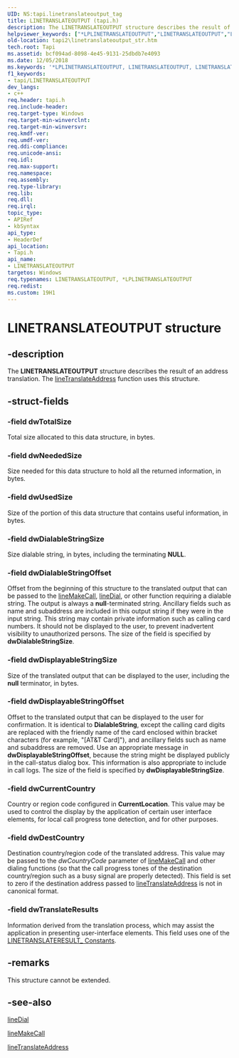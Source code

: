 ```yaml
---
UID: NS:tapi.linetranslateoutput_tag
title: LINETRANSLATEOUTPUT (tapi.h)
description: The LINETRANSLATEOUTPUT structure describes the result of an address translation. The lineTranslateAddress function uses this structure.
helpviewer_keywords: ["*LPLINETRANSLATEOUTPUT","LINETRANSLATEOUTPUT","LINETRANSLATEOUTPUT structure [TAPI 2.2]","LPLINETRANSLATEOUTPUT","LPLINETRANSLATEOUTPUT structure pointer [TAPI 2.2]","_tapi2_linetranslateoutput_str","tapi/LINETRANSLATEOUTPUT","tapi/LPLINETRANSLATEOUTPUT","tapi2.linetranslateoutput_str"]
old-location: tapi2\linetranslateoutput_str.htm
tech.root: Tapi
ms.assetid: bcf094ad-8098-4e45-9131-25dbdb7e4093
ms.date: 12/05/2018
ms.keywords: '*LPLINETRANSLATEOUTPUT, LINETRANSLATEOUTPUT, LINETRANSLATEOUTPUT structure [TAPI 2.2], LPLINETRANSLATEOUTPUT, LPLINETRANSLATEOUTPUT structure pointer [TAPI 2.2], _tapi2_linetranslateoutput_str, tapi/LINETRANSLATEOUTPUT, tapi/LPLINETRANSLATEOUTPUT, tapi2.linetranslateoutput_str'
f1_keywords:
- tapi/LINETRANSLATEOUTPUT
dev_langs:
- c++
req.header: tapi.h
req.include-header: 
req.target-type: Windows
req.target-min-winverclnt: 
req.target-min-winversvr: 
req.kmdf-ver: 
req.umdf-ver: 
req.ddi-compliance: 
req.unicode-ansi: 
req.idl: 
req.max-support: 
req.namespace: 
req.assembly: 
req.type-library: 
req.lib: 
req.dll: 
req.irql: 
topic_type:
- APIRef
- kbSyntax
api_type:
- HeaderDef
api_location:
- Tapi.h
api_name:
- LINETRANSLATEOUTPUT
targetos: Windows
req.typenames: LINETRANSLATEOUTPUT, *LPLINETRANSLATEOUTPUT
req.redist: 
ms.custom: 19H1
---
```


# LINETRANSLATEOUTPUT structure


## -description


The 
<b>LINETRANSLATEOUTPUT</b> structure describes the result of an address translation. The 
<a href="https://docs.microsoft.com/windows/desktop/api/tapi/nf-tapi-linetranslateaddress">lineTranslateAddress</a> function uses this structure.


## -struct-fields




### -field dwTotalSize

Total size allocated to this data structure, in bytes.


### -field dwNeededSize

Size needed for this data structure to hold all the returned information, in bytes.


### -field dwUsedSize

Size of the portion of this data structure that contains useful information, in bytes.


### -field dwDialableStringSize

Size dialable string, in bytes, including the terminating <b>NULL</b>.


### -field dwDialableStringOffset

Offset from the beginning of this structure to the translated output that can be passed to the 
<a href="https://docs.microsoft.com/windows/desktop/api/tapi/nf-tapi-linemakecall">lineMakeCall</a>, 
<a href="https://docs.microsoft.com/windows/desktop/api/tapi/nf-tapi-linedial">lineDial</a>, or other function requiring a dialable string. The output is always a <b>null</b>-terminated string. Ancillary fields such as name and subaddress are included in this output string if they were in the input string. This string may contain private information such as calling card numbers. It should not be displayed to the user, to prevent inadvertent visibility to unauthorized persons. The size of the field is specified by <b>dwDialableStringSize</b>.


### -field dwDisplayableStringSize

Size of the translated output that can be displayed to the user, including the <b>null</b> terminator, in bytes.
					


### -field dwDisplayableStringOffset

Offset to the translated output that can be displayed to the user for confirmation. It is identical to <b>DialableString</b>, except the calling card digits are replaced with the friendly name of the card enclosed within bracket characters (for example, "[AT&amp;T Card]"), and ancillary fields such as name and subaddress are removed. Use an appropriate message in <b>dwDisplayableStringOffset</b>, because the string might be displayed publicly in the call-status dialog box. This information is also appropriate to include in call logs. The size of the field is specified by <b>dwDisplayableStringSize</b>.


### -field dwCurrentCountry

Country or region code configured in <b>CurrentLocation</b>. This value may be used to control the display by the application of certain user interface elements, for local call progress tone detection, and for other purposes.


### -field dwDestCountry

Destination country/region code of the translated address. This value may be passed to the <i>dwCountryCode</i> parameter of 
<a href="https://docs.microsoft.com/windows/desktop/api/tapi/nf-tapi-linemakecall">lineMakeCall</a> and other dialing functions (so that the call progress tones of the destination country/region such as a busy signal are properly detected). This field is set to zero if the destination address passed to 
<a href="https://docs.microsoft.com/windows/desktop/api/tapi/nf-tapi-linetranslateaddress">lineTranslateAddress</a> is not in canonical format.


### -field dwTranslateResults

Information derived from the translation process, which may assist the application in presenting user-interface elements. This field uses one of the 
<a href="https://docs.microsoft.com/windows/desktop/Tapi/linetranslateresult--constants">LINETRANSLATERESULT_ Constants</a>.


## -remarks



This structure cannot be extended.




## -see-also




<a href="https://docs.microsoft.com/windows/desktop/api/tapi/nf-tapi-linedial">lineDial</a>



<a href="https://docs.microsoft.com/windows/desktop/api/tapi/nf-tapi-linemakecall">lineMakeCall</a>



<a href="https://docs.microsoft.com/windows/desktop/api/tapi/nf-tapi-linetranslateaddress">lineTranslateAddress</a>
 

 

